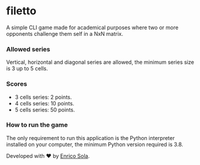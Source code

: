 # filetto

A simple CLI game made for academical purposes where two or more opponents challenge them self in a NxN matrix.

### Allowed series

Vertical, horizontal and diagonal series are allowed, the minimum series size is 3 up to 5 cells.

### Scores

- 3 cells series: 2 points.
- 4 cells series: 10 points.
- 5 cells series: 50 points.

### How to run the game

The only requirement to run this application is the Python interpreter installed on your computer, the minimum Python version required is 3.8.

Developed with ❤️ by [Enrico Sola](https://www.enricosola.dev).
